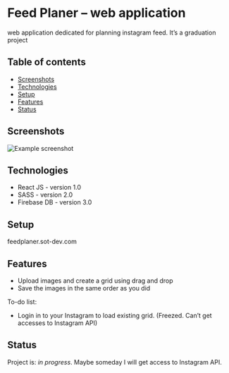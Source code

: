 # Feed Planer – web application 
web application dedicated for planning instagram feed. It’s a graduation project 

## Table of contents
* [Screenshots](#screenshots)
* [Technologies](#technologies)
* [Setup](#setup)
* [Features](#features)
* [Status](#status)

## Screenshots
![Example screenshot](./img/Screenshot.png)

## Technologies
* React JS - version 1.0
* SASS - version 2.0
* Firebase DB - version 3.0

## Setup
feedplaner.sot-dev.com

## Features
* Upload images and create a grid using drag and drop
* Save the images in the same order as you did

To-do list:
* Login in to your Instagram to load existing grid. (Freezed. Can’t get accesses to Instagram API)

## Status
Project is: _in progress_. Maybe someday I will get access to Instagram API.
